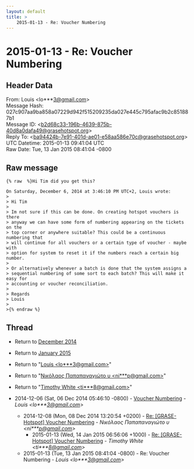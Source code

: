 ```yaml
---
layout: default
title: >
    2015-01-13 - Re: Voucher Numbering
---
```


# 2015-01-13 - Re: Voucher Numbering

## Header Data

From: Louis \<lo***3@gmail.com\><br>
Message Hash: 027c907aa9ba858a07229d942f515209235da027e445c795afac9b2c851887b1<br>
Message ID: \<b2d68c33-196b-4639-875b-40d8a0dafa49@grasehotspot.org\><br>
Reply To: \<ba94424b-7e91-401d-ae01-e58aa586e70c@grasehotspot.org\><br>
UTC Datetime: 2015-01-13 09:41:04 UTC<br>
Raw Date: Tue, 13 Jan 2015 08:41:04 -0800<br>

## Raw message

```
{% raw  %}Hi Tim did you get this?

On Saturday, December 6, 2014 at 3:46:10 PM UTC+2, Louis wrote:
>
> Hi Tim
>
> Im not sure if this can be done. On creating hotspot vouchers is there 
> anyway we can have some form of numbering appearing on the tickets on the 
> top corner or anywhere suitable? This could be a continuous numbering that 
> will continue for all vouchers or a certain type of voucher - maybe with 
> option for system to reset it if the numbers reach a certain big number.
>
> Or alternatively whenever a batch is done that the system assigns a 
> sequential numbering of some sort to each batch? This will make it easy for 
> accounting or voucher reconciliation. 
>
> Regards
> Louis
>
>{% endraw %}
```

## Thread

+ Return to [December 2014](/archive/2014/12)
+ Return to [January 2015](/archive/2015/01)

+ Return to "[Louis <lo***3<span>@</span>gmail.com>](/authors/lo___3_at_gmail_com)"
+ Return to "[Νικόλαος Παπαπαναγιώτο υ <ni***p<span>@</span>gmail.com>](/authors/ni___p_at_gmail_com)"
+ Return to "[Timothy White <ti***8<span>@</span>gmail.com>](/authors/ti___8_at_gmail_com)"

+ 2014-12-06 (Sat, 06 Dec 2014 05:46:10 -0800) - [Voucher Numbering](/archive/2014/12/4cfdc609829ef774d78e234dd81e9b5bb26cf903e5cb5b653f9f4f3155520b12) - _Louis \<lo***3@gmail.com\>_
  + 2014-12-08 (Mon, 08 Dec 2014 13:20:54 +0200) - [Re: [GRASE-Hotspot] Voucher Numbering](/archive/2014/12/f54d3bab2cd6441d30430c43296ea8c1c897b4d77547d497589184c2d04eb3f0) - _Νικόλαος Παπαπαναγιώτο υ \<ni***p@gmail.com\>_
    + 2015-01-13 (Wed, 14 Jan 2015 06:56:06 +1000) - [Re: [GRASE-Hotspot] Voucher Numbering](/archive/2015/01/b23609ddfd746c021ff4466164566c36b1b74415892d7a954aa6486f7b36439a) - _Timothy White \<ti***8@gmail.com\>_
  + 2015-01-13 (Tue, 13 Jan 2015 08:41:04 -0800) - Re: Voucher Numbering - _Louis \<lo***3@gmail.com\>_


